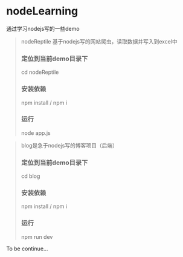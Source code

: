 # nodeLearning
通过学习nodejs写的一些demo

> nodeReptile
> 基于nodejs写的网站爬虫，读取数据并写入到excel中
>### 定位到当前demo目录下
> cd nodeReptile
>### 安装依赖
> npm install / npm i
>### 运行
> node app.js

> blog是急于nodejs写的博客项目（后端）
>### 定位到当前demo目录下
> cd blog
>### 安装依赖
> npm install / npm i
>### 运行
> npm run dev

To be continue...